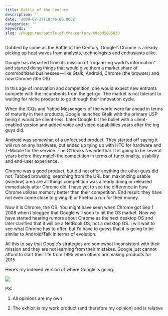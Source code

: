 ```yaml
---
title: Battle of the Century
description: ''
date: '2009-07-27T18:46:00.000Z'
categories: ''
keywords: ''
slug: /@kuppurao/battle-of-the-century-b8c8d5885830
---
```


Dubbed by some as the Battle of the Century, Google’s Chrome is already picking up heat waves from analysts, technologists and enthusiasts alike.

Google has departed from its mission of “organizing world’s information” and started doing things that would give them a market share of commoditized businesses — like Gtalk, Android, Chrome (the browser) and now Chrome (the OS)

In this age of innovation and competition, one would expect new entrants compete with the incumbents from the get-go. The market is not tolerant to waiting for niche products to go through their innovation cycle.

When the ICQs and Yahoo Messengers of the world were far ahead in terms of maturity in their products, Google launched Gtalk with the primary USP being it would be client-less. Later Google bit the bullet with a client-enabled version and added voice and video capabilities years after the big guys did.

Android was somewhat of a unfocused product. They started off saying it will run on any hardware, but ended up tying up with HTC for hardware and T-Mobile for the service. The G1 looks Neanderthal. It is going to be several years before they match the competition in terms of functionality, usability and end-user experience.

Chrome was a good product, but did not offer anything the other guys did not. Tabbed browsing, searching from the URL bar, maximizing usable (window) area are all things competition was already doing or released immediately after Chrome did. I have yet to see the difference in how Chrome utilizes memory better than their competition. End result: they have not even come close to giving IE or Firefox a run for their money.

Now it is Chrome, the OS. You might have seen when Chrome got Sep 1 2008 when I blogged that Google will soon to hit the OS market. Now we have started hearing rumors about Chrome as the next desktop OS and later clarified that it will be a NetBook OS, not a desktop OS. I will wait to see what Chrome has to offer, but I’d have to guess that it is going to be similar to Android/Talk in terms of evolution.

All this to say that Google’s strategies are somewhat inconsistent with their mission and they are not learning from their mistakes. Google just cannot afford to start their life from 1995 when others are making products for 2015.

Here’s my indexed version of where Google is going:

![](https://cdn-images-1.medium.com/max/800/0*Q5MxLSNAAXnqBwdV.png)

PS:

1) All opinions are my own

2) The exhibit is my work product (and therefore my opinion) and is relative
